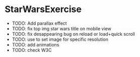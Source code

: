 # StarWarsExercise

- TODO: Add parallax effect
- TODO: fix top img star wars title on mobile view
- TODO: fix desappearing bug on reload or load+quick scroll
- TODO: use <picture> to set image for specific resolution
- TODO: add animations
- TODO: check W3C

